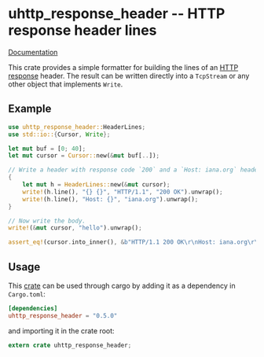 # uhttp\_response\_header -- HTTP response header lines

[Documentation](https://docs.rs/uhttp_response_header)

This crate provides a simple formatter for building the lines of an [HTTP
response](https://tools.ietf.org/html/rfc7230#section-3) header. The result can be
written directly into a `TcpStream` or any other object that implements `Write`.

## Example

```rust
use uhttp_response_header::HeaderLines;
use std::io::{Cursor, Write};

let mut buf = [0; 40];
let mut cursor = Cursor::new(&mut buf[..]);

// Write a header with response code `200` and a `Host: iana.org` header field.
{
    let mut h = HeaderLines::new(&mut cursor);
    write!(h.line(), "{} {}", "HTTP/1.1", "200 OK").unwrap();
    write!(h.line(), "Host: {}", "iana.org").unwrap();
}

// Now write the body.
write!(&mut cursor, "hello").unwrap();

assert_eq!(cursor.into_inner(), &b"HTTP/1.1 200 OK\r\nHost: iana.org\r\n\r\nhello"[..]);
```

## Usage

This [crate](https://crates.io/crates/uhttp_response_header) can be used through cargo by
adding it as a dependency in `Cargo.toml`:

```toml
[dependencies]
uhttp_response_header = "0.5.0"
```
and importing it in the crate root:

```rust
extern crate uhttp_response_header;
```

